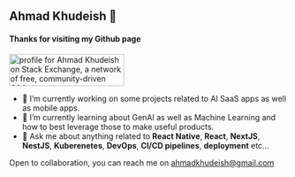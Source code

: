 ## Ahmad Khudeish 👋
#### Thanks for visiting my Github page 
<a href="https://stackexchange.com/users/5908905"><img src="https://stackexchange.com/users/flair/5908905.png" width="208" height="58" alt="profile for Ahmad Khudeish on Stack Exchange, a network of free, community-driven Q&amp;A sites" title="profile for Ahmad Khudeish on Stack Exchange, a network of free, community-driven Q&amp;A sites"></a>

- 🔭 I’m currently working on some projects related to AI SaaS apps as well as mobile apps.
- 🌱 I’m currently learning about GenAI as well as Machine Learning and how to best leverage those to make useful products. 
- 💬 Ask me about anything related to **React Native**, **React**, **NextJS**, **NestJS**, **Kuberenetes**, **DevOps**, **CI/CD pipelines**, **deployment** etc...

Open to collaboration, you can reach me on ahmadkhudeish@gmail.com
